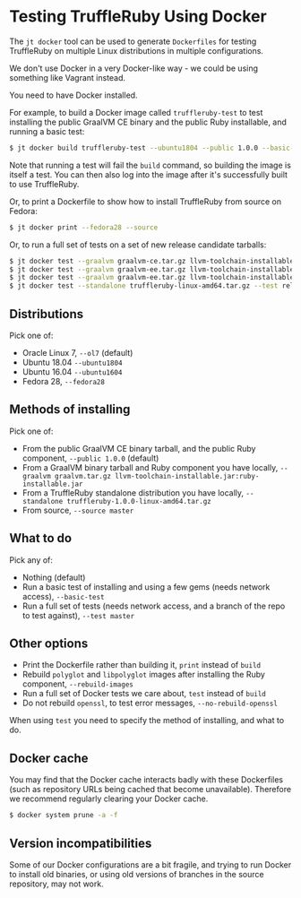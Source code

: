 # Testing TruffleRuby Using Docker

The `jt docker` tool can be used to generate `Dockerfiles` for testing
TruffleRuby on multiple Linux distributions in multiple configurations.

We don't use Docker in a very Docker-like way - we could be using something like
Vagrant instead.

You need to have Docker installed.

For example, to build a Docker image called `truffleruby-test` to test
installing the public GraalVM CE binary and the public Ruby installable,
and running a basic test:

```bash
$ jt docker build truffleruby-test --ubuntu1804 --public 1.0.0 --basic-test
```

Note that running a test will fail the `build` command, so building the image
is itself a test. You can then also log into the image after it's successfully
built to use TruffleRuby.

Or, to print a Dockerfile to show how to install TruffleRuby from source on
Fedora:

```bash
$ jt docker print --fedora28 --source
```

Or, to run a full set of tests on a set of new release candidate tarballs:

```bash
$ jt docker test --graalvm graalvm-ce.tar.gz llvm-toolchain-installable.jar:ruby-installable-ce.jar --test release_branch
$ jt docker test --graalvm graalvm-ee.tar.gz llvm-toolchain-installable.jar:ruby-installable-ee.jar --test release_branch
$ jt docker test --graalvm graalvm-ee.tar.gz llvm-toolchain-installable.jar:ruby-installable-ee.jar --rebuild-images native-image-installable-ee.jar --test release_branch
$ jt docker test --standalone truffleruby-linux-amd64.tar.gz --test release_branch
```

## Distributions

Pick one of:

* Oracle Linux 7, `--ol7` (default)
* Ubuntu 18.04 `--ubuntu1804`
* Ubuntu 16.04 `--ubuntu1604`
* Fedora 28, `--fedora28`

## Methods of installing

Pick one of:

* From the public GraalVM CE binary tarball, and the public Ruby component, `--public 1.0.0` (default)
* From a GraalVM binary tarball and Ruby component you have locally, `--graalvm graalvm.tar.gz llvm-toolchain-installable.jar:ruby-installable.jar`
* From a TruffleRuby standalone distribution you have locally, `--standalone truffleruby-1.0.0-linux-amd64.tar.gz`
* From source, `--source master`

## What to do

Pick any of:

* Nothing (default)
* Run a basic test of installing and using a few gems (needs network access), `--basic-test`
* Run a full set of tests (needs network access, and a branch of the repo to test against), `--test master`

## Other options

* Print the Dockerfile rather than building it, `print` instead of `build`
* Rebuild `polyglot` and `libpolyglot` images after installing the Ruby component, `--rebuild-images`
* Run a full set of Docker tests we care about, `test` instead of `build`
* Do not rebuild `openssl`, to test error messages, `--no-rebuild-openssl`

When using `test` you need to specify the method of installing, and what to do.

## Docker cache

You may find that the Docker cache interacts badly with these Dockerfiles (such
as repository URLs being cached that become unavailable). Therefore we recommend
regularly clearing your Docker cache.

```bash
$ docker system prune -a -f
```

## Version incompatibilities

Some of our Docker configurations are a bit fragile, and trying to run Docker
to install old binaries, or using old versions of branches in the source
repository, may not work.
